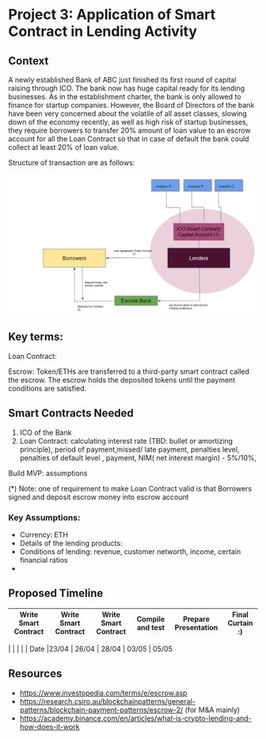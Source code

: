 # Project 3: Application of Smart Contract in Lending Activity

## Context

A newly established Bank of ABC just finished its first round of capital raising through ICO. The bank now has huge capital ready for its lending businesses. As in the establishment charter, the bank is only allowed to finance for startup companies. However, the Board of Directors of the bank have been very concerned about the volatile of all asset classes, slowing down of the economy recently, as well as high risk of startup businesses, they require borrowers to transfer 20% amount of loan value to an escrow account for all the Loan Contract so that in case of default the bank could collect at least 20% of loan value.

Structure of transaction are as follows: 


![alt=""](Images/flow.png)


## Key terms:

Loan Contract: 

Escrow: Token/ETHs are transferred to a third-party smart contract called the escrow. The escrow holds the deposited tokens until the payment conditions are satisfied.

## Smart Contracts Needed

1. ICO of the Bank
2. Loan Contract: calculating interest rate (TBD: bullet or amortizing principle), period of payment,missed/ late payment, penalties level, penalties of default level , payment, NIM( net interest margin) - 5%/10%,

Build MVP: assumptions
 

(*) Note: one of requirement to make Loan Contract valid is that Borrowers signed and deposit escrow money into escrow account

### Key Assumptions:

- Currency: ETH
- Details of the lending products:
- Conditions of lending: revenue, customer networth, income, certain financial ratios
- 

## Proposed Timeline


| Write Smart Contract | Write Smart Contract | Write Smart Contract | Compile and test | Prepare Presentation | Final Curtain :) |
| ------------- | ------------- | ------------- |------------- | ------------- | ------------- |
|
|   |  |
| Date  |23/04     | 26/04    | 28/04   | 03/05   | 05/05   




## Resources 
* https://www.investopedia.com/terms/e/escrow.asp
* https://research.csiro.au/blockchainpatterns/general-patterns/blockchain-payment-patterns/escrow-2/ (for M&A mainly)
* https://academy.binance.com/en/articles/what-is-crypto-lending-and-how-does-it-work

